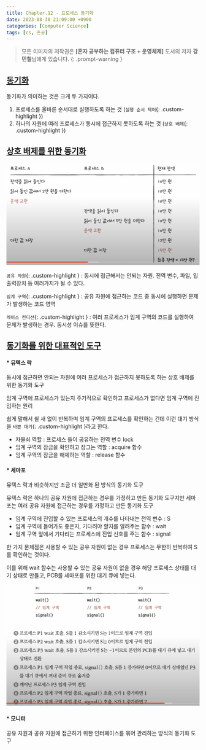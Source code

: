 ```yaml
---
title: Chapter.12 - 프로세스 동기화
date: 2023-08-30 21:09:00 +0900
categories: [Computer Science]
tags: [cs, 혼공]
---
```


> 모든 이미지의 저작권은 **[혼자 공부하는 컴퓨터 구조 + 운영체제]** 도서의 저자 **강민철**님에게 있습니다.
{: .prompt-warning }

## **<u>동기화</u>**

동기화가 의미하는 것은 크게 두 가지이다.

1. 프로세스를 올바른 순서대로 실행하도록 하는 것 (`실행 순서 제어`{: .custom-highlight })
2. 하나의 자원에 여러 프로세스가 동시에 접근하지 못하도록 하는 것 (`상호 배제`{: .custom-highlight })

## **<u>상호 배제를 위한 동기화</u>**

![12-1.png](/assets/img/posts/cs/12-1.png)

`공유 자원`{: .custom-highlight } : 동시에 접근해서는 안되는 자원. 전역 변수, 파일, 입출력장치 등 여러가지가 될 수 있다.

`임계 구역`{: .custom-highlight } : 공유 자원에 접근하는 코드 중 동시에 실행하면 문제가 발생하는 코드 영역

`레이스 컨디션`{: .custom-highlight } : 여러 프로세스가 임계 구역의 코드를 실행하여 문제가 발생하는 경우. 동시성 이슈를 뜻한다.

## **<u>동기화를 위한 대표적인 도구</u>**

#### **\* 뮤텍스 락**

동시에 접근하면 안되는 자원에 여러 프로세스가 접근하지 못하도록 하는 상호 배제를 위한 동기화 도구

임계 구역에 프로세스가 있는지 주기적으로 확인하고 프로세스가 없다면 임계 구역에 진입하는 원리

쉽게 말해서 쉴 새 없이 반복하며 임계 구역의 프로세스를 확인하는 건데 이런 대기 방식을 `바쁜 대기`{: .custom-highlight }라고 한다.

- 자물쇠 역할 : 프로세스 들이 공유하는 전역 변수 lock
- 임계 구역의 잠금을 확인하고 잠그는 역할 : acquire 함수
- 임계 구역의 잠금을 해제하는 역할 : release 함수

#### **\* 세마포**

뮤텍스 락과 비슷하지만 조금 더 일반화 된 방식의 동기화 도구

뮤텍스 락은 하나의 공유 자원에 접근하는 경우를 가정하고 만든 동기화 도구지만 세마포는 여러 공유 자원에 접근하는 경우를 가정하고 만든 동기화 도구

- 임계 구역에 진입할 수 있는 프로세스의 개수를 나타내는 전역 변수 : S
- 임계 구역에 들어가도 좋은지, 기다려야 할지를 알려주는 함수 : wait
- 임계 구역 앞에서 기다리는 프로세스에 진입 신호를 주는 함수 : signal

한 가지 문제점은 사용할 수 있는 공유 자원이 없는 경우 프로세스는 무한히 반복하여 S를 확인하는 것이다.

이를 위해 wait 함수는 사용할 수 있는 공유 자원이 없을 경우 해당 프로세스 상태를 대기 상태로 만들고, PCB를 세마포를 위한 대기 큐에 넣는다.

![12-2.png](/assets/img/posts/cs/12-2.png)

#### **\* 모니터**

공유 자원과 공유 자원에 접근하기 위한 인터페이스를 묶어 관리하는 방식의 동기화 도구